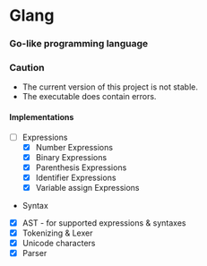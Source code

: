 Glang
======
### Go-like programming language

### Caution
- The current version of this project is not stable.
- The executable does contain errors.

#### Implementations
- [ ] Expressions
  - [X] Number Expressions 
  - [X] Binary Expressions
  - [X] Parenthesis Expressions
  - [X] Identifier Expressions 
  - [X] Variable assign Expressions 
- Syntax
- [X] AST - for supported expressions & syntaxes
- [X] Tokenizing & Lexer
- [X] Unicode characters
- [X] Parser
